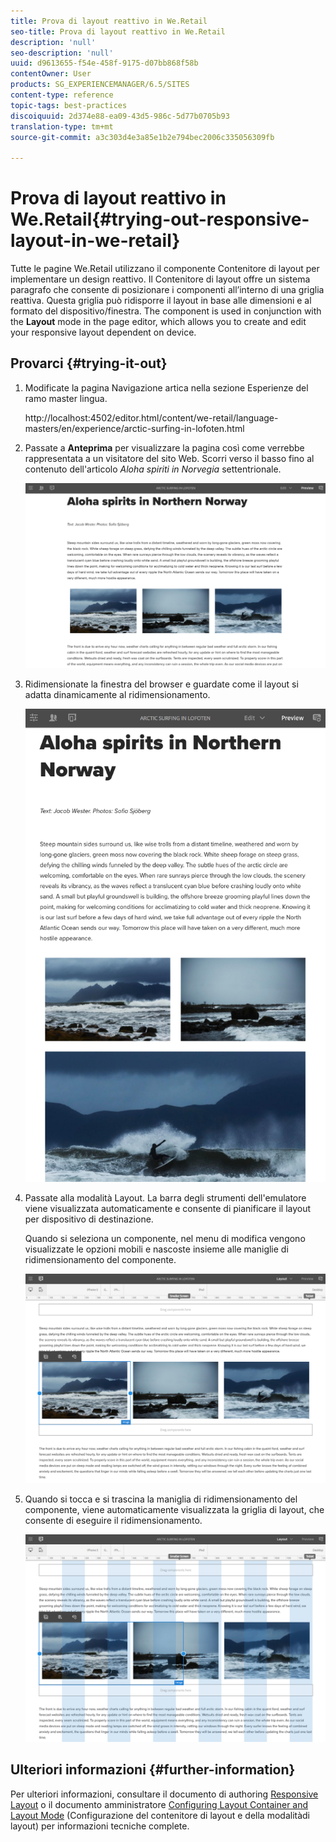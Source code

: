```yaml
---
title: Prova di layout reattivo in We.Retail
seo-title: Prova di layout reattivo in We.Retail
description: 'null'
seo-description: 'null'
uuid: d9613655-f54e-458f-9175-d07bb868f58b
contentOwner: User
products: SG_EXPERIENCEMANAGER/6.5/SITES
content-type: reference
topic-tags: best-practices
discoiquuid: 2d374e88-ea09-43d5-986c-5d77b0705b93
translation-type: tm+mt
source-git-commit: a3c303d4e3a85e1b2e794bec2006c335056309fb

---
```



# Prova di layout reattivo in We.Retail{#trying-out-responsive-layout-in-we-retail}

Tutte le pagine We.Retail utilizzano il componente Contenitore di layout per implementare un design reattivo. Il Contenitore di layout offre un sistema paragrafo che consente di posizionare i componenti all’interno di una griglia reattiva. Questa griglia può ridisporre il layout in base alle dimensioni e al formato del dispositivo/finestra. The component is used in conjunction with the **Layout** mode in the page editor, which allows you to create and edit your responsive layout dependent on device.

## Provarci {#trying-it-out}

1. Modificate la pagina Navigazione artica nella sezione Esperienze del ramo master lingua.

   http://localhost:4502/editor.html/content/we-retail/language-masters/en/experience/arctic-surfing-in-lofoten.html

1. Passate a **Anteprima** per visualizzare la pagina così come verrebbe rappresentata a un visitatore del sito Web. Scorri verso il basso fino al contenuto dell&#39;articolo *Aloha spiriti in Norvegia* settentrionale.

   ![chlimage_1-178](assets/chlimage_1-178.png)

1. Ridimensionate la finestra del browser e guardate come il layout si adatta dinamicamente al ridimensionamento.

   ![chlimage_1-179](assets/chlimage_1-179.png)

1. Passate alla modalità Layout. La barra degli strumenti dell&#39;emulatore viene visualizzata automaticamente e consente di pianificare il layout per dispositivo di destinazione.

   Quando si seleziona un componente, nel menu di modifica vengono visualizzate le opzioni mobili e nascoste insieme alle maniglie di ridimensionamento del componente.

   ![chlimage_1-180](assets/chlimage_1-180.png)

1. Quando si tocca e si trascina la maniglia di ridimensionamento del componente, viene automaticamente visualizzata la griglia di layout, che consente di eseguire il ridimensionamento.

   ![chlimage_1-181](assets/chlimage_1-181.png)

## Ulteriori informazioni {#further-information}

Per ulteriori informazioni, consultare il documento di authoring [Responsive Layout](/help/sites-authoring/responsive-layout.md) o il documento amministratore [Configuring Layout Container and Layout Mode](/help/sites-administering/configuring-responsive-layout.md) (Configurazione del contenitore di layout e della modalitàdi layout) per informazioni tecniche complete.
